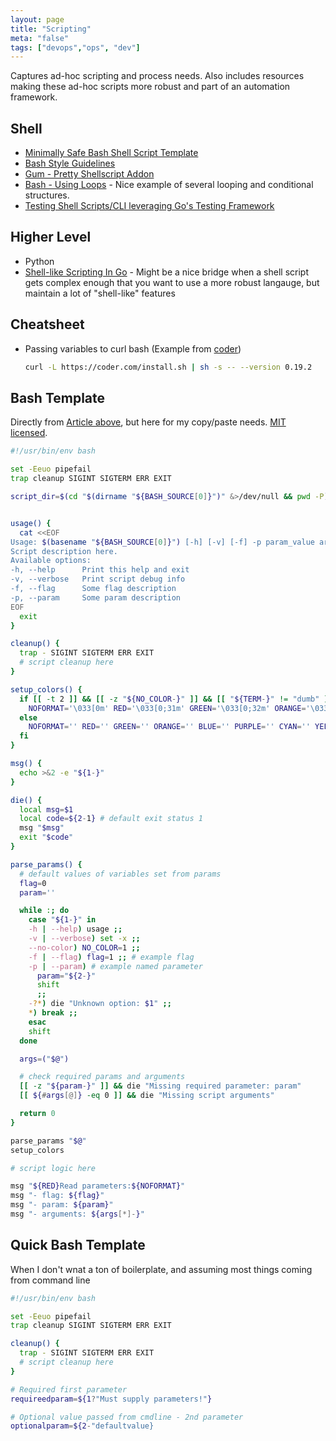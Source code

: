 ```yaml
---
layout: page
title: "Scripting"
meta: "false"
tags: ["devops","ops", "dev"]
---
```


Captures ad-hoc scripting and process needs.  Also includes resources making these ad-hoc scripts more robust and part of an automation framework.

## Shell

- [Minimally Safe Bash Shell Script Template](https://betterdev.blog/minimal-safe-bash-script-template/)
- [Bash Style Guidelines](https://github.com/progrium/bashstyle)
- [Gum - Pretty Shellscript Addon](https://github.com/charmbracelet/gum)
- [Bash - Using Loops](https://itnext.io/bash-using-loops-for-while-until-with-examples-f519eda7f41b) - Nice example of several looping and conditional structures.
- [Testing Shell Scripts/CLI leveraging Go's Testing Framework](https://bitfieldconsulting.com/golang/test-scripts)

## Higher Level

- Python
- [Shell-like Scripting In Go](https://github.com/bitfield/script) - Might be a nice bridge when a shell script gets complex enough that you want to use a more robust langauge, but maintain a lot of "shell-like" features

## Cheatsheet

- Passing variables to curl bash (Example from [coder](https://coder.com/))

  ```sh
  curl -L https://coder.com/install.sh | sh -s -- --version 0.19.2
  ```

## Bash Template

Directly from [Article above](https://gist.github.com/m-radzikowski/53e0b39e9a59a1518990e76c2bff8038), but here for my copy/paste needs.  [MIT licensed](https://gist.github.com/m-radzikowski/d925ac457478db14c2146deadd0020cd).

```sh
#!/usr/bin/env bash

set -Eeuo pipefail
trap cleanup SIGINT SIGTERM ERR EXIT

script_dir=$(cd "$(dirname "${BASH_SOURCE[0]}")" &>/dev/null && pwd -P)


usage() {
  cat <<EOF
Usage: $(basename "${BASH_SOURCE[0]}") [-h] [-v] [-f] -p param_value arg1 [arg2...]
Script description here.
Available options:
-h, --help      Print this help and exit
-v, --verbose   Print script debug info
-f, --flag      Some flag description
-p, --param     Some param description
EOF
  exit
}

cleanup() {
  trap - SIGINT SIGTERM ERR EXIT
  # script cleanup here
}

setup_colors() {
  if [[ -t 2 ]] && [[ -z "${NO_COLOR-}" ]] && [[ "${TERM-}" != "dumb" ]]; then
    NOFORMAT='\033[0m' RED='\033[0;31m' GREEN='\033[0;32m' ORANGE='\033[0;33m' BLUE='\033[0;34m' PURPLE='\033[0;35m' CYAN='\033[0;36m' YELLOW='\033[1;33m'
  else
    NOFORMAT='' RED='' GREEN='' ORANGE='' BLUE='' PURPLE='' CYAN='' YELLOW=''
  fi
}

msg() {
  echo >&2 -e "${1-}"
}

die() {
  local msg=$1
  local code=${2-1} # default exit status 1
  msg "$msg"
  exit "$code"
}

parse_params() {
  # default values of variables set from params
  flag=0
  param=''

  while :; do
    case "${1-}" in
    -h | --help) usage ;;
    -v | --verbose) set -x ;;
    --no-color) NO_COLOR=1 ;;
    -f | --flag) flag=1 ;; # example flag
    -p | --param) # example named parameter
      param="${2-}"
      shift
      ;;
    -?*) die "Unknown option: $1" ;;
    *) break ;;
    esac
    shift
  done

  args=("$@")

  # check required params and arguments
  [[ -z "${param-}" ]] && die "Missing required parameter: param"
  [[ ${#args[@]} -eq 0 ]] && die "Missing script arguments"

  return 0
}

parse_params "$@"
setup_colors

# script logic here

msg "${RED}Read parameters:${NOFORMAT}"
msg "- flag: ${flag}"
msg "- param: ${param}"
msg "- arguments: ${args[*]-}"
```

## Quick Bash Template

When I don't wnat a ton of boilerplate, and assuming most things coming from command line

```sh
#!/usr/bin/env bash

set -Eeuo pipefail
trap cleanup SIGINT SIGTERM ERR EXIT

cleanup() {
  trap - SIGINT SIGTERM ERR EXIT
  # script cleanup here
}

# Required first parameter
requireedparam=${1?"Must supply parameters!"}

# Optional value passed from cmdline - 2nd parameter
optionalparam=${2-"defaultvalue}

```
